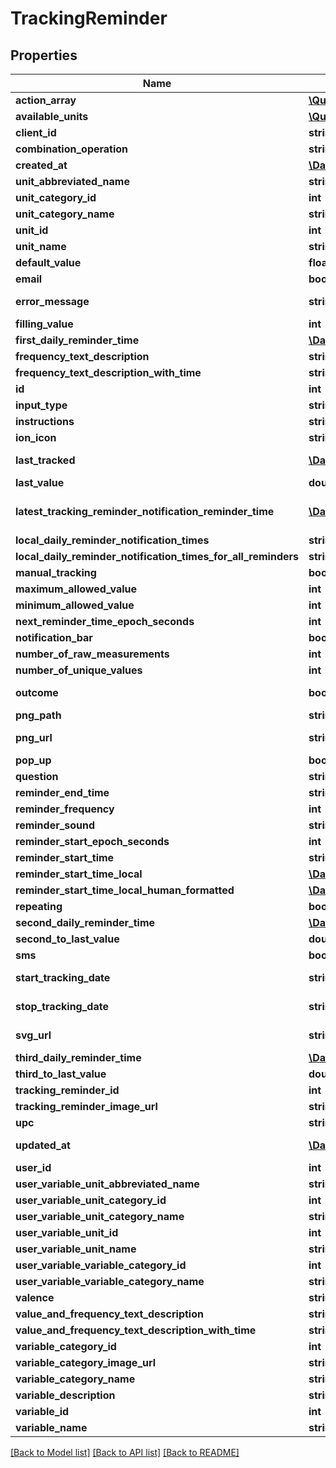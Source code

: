 # TrackingReminder

## Properties
Name | Type | Description | Notes
------------ | ------------- | ------------- | -------------
**action_array** | [**\QuantiModo\Client\Model\TrackingReminderNotificationAction[]**](TrackingReminderNotificationAction.md) |  | [optional] 
**available_units** | [**\QuantiModo\Client\Model\Unit[]**](Unit.md) |  | [optional] 
**client_id** | **string** | clientId | [optional] 
**combination_operation** | **string** | The way multiple measurements are aggregated over time | [optional] 
**created_at** | [**\DateTime**](\DateTime.md) | Example: 2016-05-18 02:24:08 | [optional] 
**unit_abbreviated_name** | **string** | Example: /5 | 
**unit_category_id** | **int** | Example: 5 | [optional] 
**unit_category_name** | **string** | Example: Rating | [optional] 
**unit_id** | **int** | Example: 10 | [optional] 
**unit_name** | **string** | Example: 1 to 5 Rating | [optional] 
**default_value** | **float** | Default value to use for the measurement when tracking | [optional] 
**email** | **bool** | True if the reminders should be delivered via email | [optional] 
**error_message** | **string** | Example: reminderStartTimeLocal is less than $user-&gt;earliestReminderTime or greater than  $user-&gt;latestReminderTime | [optional] 
**filling_value** | **int** | Example: 0 | [optional] 
**first_daily_reminder_time** | [**\DateTime**](\DateTime.md) | Example: 02:45:20 | [optional] 
**frequency_text_description** | **string** | Example: Daily | [optional] 
**frequency_text_description_with_time** | **string** | Example: Daily at 09:45 PM | [optional] 
**id** | **int** | id | [optional] 
**input_type** | **string** | Example: saddestFaceIsFive | [optional] 
**instructions** | **string** | Example: I am an instruction! | [optional] 
**ion_icon** | **string** | Example: ion-sad-outline | [optional] 
**last_tracked** | [**\DateTime**](\DateTime.md) | UTC ISO 8601 &#x60;YYYY-MM-DDThh:mm:ss&#x60;  timestamp for the last time a measurement was received for this user and variable | [optional] 
**last_value** | **double** | Example: 2 | [optional] 
**latest_tracking_reminder_notification_reminder_time** | [**\DateTime**](\DateTime.md) | UTC ISO 8601 &#x60;YYYY-MM-DDThh:mm:ss&#x60;  timestamp for the reminder time of the latest tracking reminder notification that has been pre-emptively generated in the database | [optional] 
**local_daily_reminder_notification_times** | **string[]** |  | [optional] 
**local_daily_reminder_notification_times_for_all_reminders** | **string[]** |  | [optional] 
**manual_tracking** | **bool** | Example: 1 | [optional] 
**maximum_allowed_value** | **int** | Example: 5 | [optional] 
**minimum_allowed_value** | **int** | Example: 1 | [optional] 
**next_reminder_time_epoch_seconds** | **int** | Example: 1501555520 | [optional] 
**notification_bar** | **bool** | True if the reminders should appear in the notification bar | [optional] 
**number_of_raw_measurements** | **int** | Example: 445 | [optional] 
**number_of_unique_values** | **int** | Example: 1 | [optional] 
**outcome** | **bool** | Indicates whether or not the variable is usually an outcome of interest such as a symptom or emotion | [optional] 
**png_path** | **string** | Example: img/variable_categories/symptoms.png | [optional] 
**png_url** | **string** | Example: https://app.quantimo.do/ionic/Modo/www/img/variable_categories/symptoms.png | [optional] 
**pop_up** | **bool** | True if the reminders should appear as a popup notification | [optional] 
**question** | **string** | Example: How is your overall mood? | [optional] 
**reminder_end_time** | **string** | Latest time of day at which reminders should appear in UTC HH:MM:SS format | [optional] 
**reminder_frequency** | **int** | Number of seconds between one reminder and the next | 
**reminder_sound** | **string** | String identifier for the sound to accompany the reminder | [optional] 
**reminder_start_epoch_seconds** | **int** | Example: 1469760320 | [optional] 
**reminder_start_time** | **string** | Earliest time of day at which reminders should appear in UTC HH:MM:SS format | [optional] 
**reminder_start_time_local** | [**\DateTime**](\DateTime.md) | Example: 21:45:20 | [optional] 
**reminder_start_time_local_human_formatted** | [**\DateTime**](\DateTime.md) | Example: 09:45 PM | [optional] 
**repeating** | **bool** | Example: true | [optional] 
**second_daily_reminder_time** | [**\DateTime**](\DateTime.md) | Example: 01:00:00 | [optional] 
**second_to_last_value** | **double** | Example: 1 | [optional] 
**sms** | **bool** | True if the reminders should be delivered via SMS | [optional] 
**start_tracking_date** | **string** | Earliest date on which the user should be reminded to track in YYYY-MM-DD format | [optional] 
**stop_tracking_date** | **string** | Latest date on which the user should be reminded to track in YYYY-MM-DD format | [optional] 
**svg_url** | **string** | Example: https://app.quantimo.do/ionic/Modo/www/img/variable_categories/symptoms.svg | [optional] 
**third_daily_reminder_time** | [**\DateTime**](\DateTime.md) | Example: 20:00:00 | [optional] 
**third_to_last_value** | **double** | Example: 3 | [optional] 
**tracking_reminder_id** | **int** | Example: 11841 | [optional] 
**tracking_reminder_image_url** | **string** | Example: Not Found | [optional] 
**upc** | **string** | UPC or other barcode scan result | [optional] 
**updated_at** | [**\DateTime**](\DateTime.md) | When the record in the database was last updated. Use UTC ISO 8601 &#x60;YYYY-MM-DDThh:mm:ss&#x60;  datetime format. Time zone should be UTC and not local. | [optional] 
**user_id** | **int** | ID of User | [optional] 
**user_variable_unit_abbreviated_name** | **string** | Example: /5 | [optional] 
**user_variable_unit_category_id** | **int** | Example: 5 | [optional] 
**user_variable_unit_category_name** | **string** | Example: Rating | [optional] 
**user_variable_unit_id** | **int** | Example: 10 | [optional] 
**user_variable_unit_name** | **string** | Example: 1 to 5 Rating | [optional] 
**user_variable_variable_category_id** | **int** | Example: 10 | [optional] 
**user_variable_variable_category_name** | **string** | Example: Symptoms | [optional] 
**valence** | **string** | Example: negative | [optional] 
**value_and_frequency_text_description** | **string** | Example: Rate daily | [optional] 
**value_and_frequency_text_description_with_time** | **string** | Example: Rate daily at 09:45 PM | [optional] 
**variable_category_id** | **int** | Example: 10 | [optional] 
**variable_category_image_url** | **string** | Example: https://maxcdn.icons8.com/Color/PNG/96/Messaging/sad-96.png | [optional] 
**variable_category_name** | **string** | Name of the variable category to be used when sending measurements | 
**variable_description** | **string** | Example: negative | [optional] 
**variable_id** | **int** | Id for the variable to be tracked | [optional] 
**variable_name** | **string** | Name of the variable to be used when sending measurements | 

[[Back to Model list]](../README.md#documentation-for-models) [[Back to API list]](../README.md#documentation-for-api-endpoints) [[Back to README]](../README.md)


